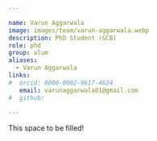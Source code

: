 ```yaml
---

name: Varun Aggarwala
image: images/team/varun-aggarwala.webp
description: PhD Student (GCB)
role: phd
group: alum
aliases:
  - Varun Aggarwala
links:
#  orcid: 0000-0002-9617-4624
   email: varunaggarwala01@gmail.com
#  github: 
 
---
```


This space to be filled!
